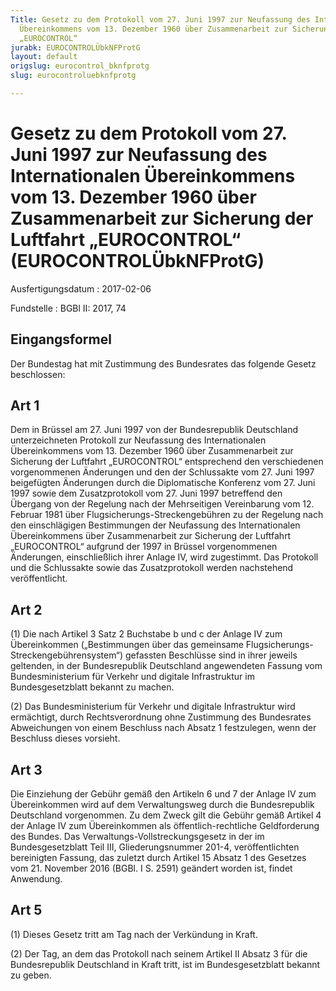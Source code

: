 ```yaml
---
Title: Gesetz zu dem Protokoll vom 27. Juni 1997 zur Neufassung des Internationalen
  Übereinkommens vom 13. Dezember 1960 über Zusammenarbeit zur Sicherung der Luftfahrt
  „EUROCONTROL“
jurabk: EUROCONTROLÜbkNFProtG
layout: default
origslug: eurocontrol_bknfprotg
slug: eurocontroluebknfprotg

---
```


# Gesetz zu dem Protokoll vom 27. Juni 1997 zur Neufassung des Internationalen Übereinkommens vom 13. Dezember 1960 über Zusammenarbeit zur Sicherung der Luftfahrt „EUROCONTROL“ (EUROCONTROLÜbkNFProtG)

Ausfertigungsdatum
:   2017-02-06

Fundstelle
:   BGBl II: 2017, 74


## Eingangsformel

Der Bundestag hat mit Zustimmung des Bundesrates das folgende Gesetz
beschlossen:


## Art 1

Dem in Brüssel am 27. Juni 1997 von der Bundesrepublik Deutschland
unterzeichneten Protokoll zur Neufassung des Internationalen
Übereinkommens vom 13. Dezember 1960 über Zusammenarbeit zur Sicherung
der Luftfahrt „EUROCONTROL“ entsprechend den verschiedenen
vorgenommenen Änderungen und den der Schlussakte vom 27. Juni 1997
beigefügten Änderungen durch die Diplomatische Konferenz vom 27. Juni
1997 sowie dem Zusatzprotokoll vom 27. Juni 1997 betreffend den
Übergang von der Regelung nach der Mehrseitigen Vereinbarung vom 12.
Februar 1981 über Flugsicherungs-Streckengebühren zu der Regelung nach
den einschlägigen Bestimmungen der Neufassung des Internationalen
Übereinkommens über Zusammenarbeit zur Sicherung der Luftfahrt
„EUROCONTROL“ aufgrund der 1997 in Brüssel vorgenommenen Änderungen,
einschließlich ihrer Anlage IV, wird zugestimmt. Das Protokoll und die
Schlussakte sowie das Zusatzprotokoll werden nachstehend
veröffentlicht.


## Art 2

(1) Die nach Artikel 3 Satz 2 Buchstabe b und c der Anlage IV zum
Übereinkommen („Bestimmungen über das gemeinsame Flugsicherungs-
Streckengebührensystem“) gefassten Beschlüsse sind in ihrer jeweils
geltenden, in der Bundesrepublik Deutschland angewendeten Fassung vom
Bundesministerium für Verkehr und digitale Infrastruktur im
Bundesgesetzblatt bekannt zu machen.

(2) Das Bundesministerium für Verkehr und digitale Infrastruktur wird
ermächtigt, durch Rechtsverordnung ohne Zustimmung des Bundesrates
Abweichungen von einem Beschluss nach Absatz 1 festzulegen, wenn der
Beschluss dieses vorsieht.


## Art 3

Die Einziehung der Gebühr gemäß den Artikeln 6 und 7 der Anlage IV zum
Übereinkommen wird auf dem Verwaltungsweg durch die Bundesrepublik
Deutschland vorgenommen. Zu dem Zweck gilt die Gebühr gemäß Artikel 4
der Anlage IV zum Übereinkommen als öffentlich-rechtliche
Geldforderung des Bundes. Das Verwaltungs-Vollstreckungsgesetz in der
im Bundesgesetzblatt Teil III, Gliederungsnummer 201-4,
veröffentlichten bereinigten Fassung, das zuletzt durch Artikel 15
Absatz 1 des Gesetzes vom 21. November 2016 (BGBl. I S. 2591) geändert
worden ist, findet Anwendung.


## Art 5

(1) Dieses Gesetz tritt am Tag nach der Verkündung in Kraft.

(2) Der Tag, an dem das Protokoll nach seinem Artikel II Absatz 3 für
die Bundesrepublik Deutschland in Kraft tritt, ist im
Bundesgesetzblatt bekannt zu geben.

